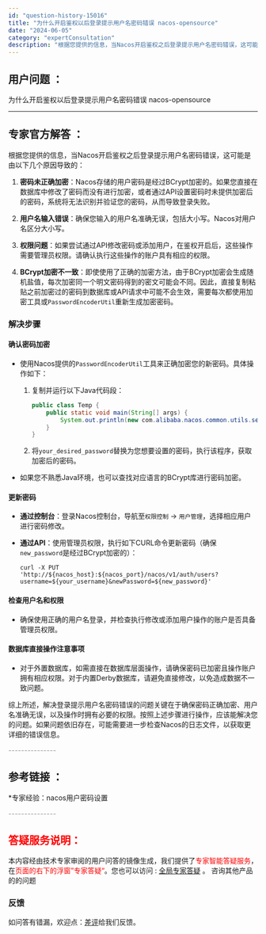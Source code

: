 ```yaml
---
id: "question-history-15016"
title: "为什么开启鉴权以后登录提示用户名密码错误 nacos-opensource"
date: "2024-06-05"
category: "expertConsultation"
description: "根据您提供的信息，当Nacos开启鉴权之后登录提示用户名密码错误，这可能是由以下几个原因导致的：1. **密码未正确加密**：Nacos存储的用户密码是经过BCrypt加密的。如果您直接在数据库中修改了密码而没有进行加密，或者通过API设置密码时未提供加密后的密码，系统将无法识别并验证您的密码，从而"
---
```


## 用户问题 ： 
 为什么开启鉴权以后登录提示用户名密码错误 nacos-opensource 

---------------
## 专家官方解答 ：

根据您提供的信息，当Nacos开启鉴权之后登录提示用户名密码错误，这可能是由以下几个原因导致的：

1. **密码未正确加密**：Nacos存储的用户密码是经过BCrypt加密的。如果您直接在数据库中修改了密码而没有进行加密，或者通过API设置密码时未提供加密后的密码，系统将无法识别并验证您的密码，从而导致登录失败。

2. **用户名输入错误**：确保您输入的用户名准确无误，包括大小写。Nacos对用户名区分大小写。

3. **权限问题**：如果尝试通过API修改密码或添加用户，在鉴权开启后，这些操作需要管理员权限。请确认执行这些操作的账户具有相应的权限。

4. **BCrypt加密不一致**：即使使用了正确的加密方法，由于BCrypt加密会生成随机盐值，每次加密同一个明文密码得到的密文可能会不同。因此，直接复制粘贴之前加密过的密码到数据库或API请求中可能不会生效，需要每次都使用加密工具或`PasswordEncoderUtil`重新生成加密密码。

### 解决步骤

#### 确认密码加密

- 使用Nacos提供的`PasswordEncoderUtil`工具来正确加密您的新密码。具体操作如下：
  1. 复制并运行以下Java代码段：
     ```java
     public class Temp {
         public static void main(String[] args) {
             System.out.println(new com.alibaba.nacos.common.utils.security.BCryptPasswordEncoder().encode("your_desired_password"));
         }
     }
     ```
  2. 将`your_desired_password`替换为您想要设置的密码，执行该程序，获取加密后的密码。
  
- 如果您不熟悉Java环境，也可以查找对应语言的BCrypt库进行密码加密。

#### 更新密码

- **通过控制台**：登录Nacos控制台，导航至`权限控制` -> `用户管理`，选择相应用户进行密码修改。
  
- **通过API**：使用管理员权限，执行如下CURL命令更新密码（确保`new_password`是经过BCrypt加密的）：
  ```shell
  curl -X PUT 'http://${nacos_host}:${nacos_port}/nacos/v1/auth/users?username=${your_username}&newPassword=${new_password}'
  ```

#### 检查用户名和权限

- 确保使用正确的用户名登录，并检查执行修改或添加用户操作的账户是否具备管理员权限。

#### 数据库直接操作注意事项

- 对于外置数据库，如需直接在数据库层面操作，请确保密码已加密且操作账户拥有相应权限。对于内置Derby数据库，请避免直接修改，以免造成数据不一致问题。

综上所述，解决登录提示用户名密码错误的问题关键在于确保密码正确加密、用户名准确无误，以及操作时拥有必要的权限。按照上述步骤进行操作，应该能解决您的问题。如果问题依旧存在，可能需要进一步检查Nacos的日志文件，以获取更详细的错误信息。


<font color="#949494">---------------</font> 


## 参考链接 ：

*专家经验：nacos用户密码设置 


 <font color="#949494">---------------</font> 
 


## <font color="#FF0000">答疑服务说明：</font> 

本内容经由技术专家审阅的用户问答的镜像生成，我们提供了<font color="#FF0000">专家智能答疑服务</font>，在<font color="#FF0000">页面的右下的浮窗”专家答疑“</font>。您也可以访问 : [全局专家答疑](https://opensource.alibaba.com/chatBot) 。 咨询其他产品的的问题

### 反馈
如问答有错漏，欢迎点：[差评](https://ai.nacos.io/user/feedbackByEnhancerGradePOJOID?enhancerGradePOJOId=15069)给我们反馈。
